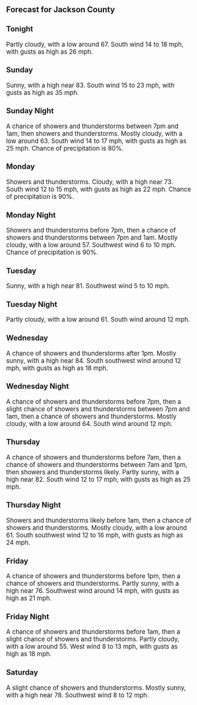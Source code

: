<div>
   <h2>Forecast for Jackson County</h2>
   <p>
      <div style="font-size:120%">
         <h3>Tonight</h3>Partly cloudy, with a low around 67. South wind 14 to 18 mph, with gusts as high as 26 mph.<br></div>
   </p>
   <p>
      <div style="font-size:120%">
         <h3>Sunday</h3>Sunny, with a high near 83. South wind 15 to 23 mph, with gusts as high as 35 mph.<br></div>
   </p>
   <p>
      <div style="font-size:120%">
         <h3>Sunday Night</h3>A chance of showers and thunderstorms between 7pm and 1am, then showers and thunderstorms. Mostly cloudy, with a low around
         63. South wind 14 to 17 mph, with gusts as high as 25 mph. Chance of precipitation is 80%.<br></div>
   </p>
   <p>
      <div style="font-size:120%">
         <h3>Monday</h3>Showers and thunderstorms. Cloudy, with a high near 73. South wind 12 to 15 mph, with gusts as high as 22 mph. Chance of precipitation
         is 90%.<br></div>
   </p>
   <p>
      <div style="font-size:120%">
         <h3>Monday Night</h3>Showers and thunderstorms before 7pm, then a chance of showers and thunderstorms between 7pm and 1am. Mostly cloudy, with
         a low around 57. Southwest wind 6 to 10 mph. Chance of precipitation is 90%.<br></div>
   </p>
   <p>
      <div style="font-size:120%">
         <h3>Tuesday</h3>Sunny, with a high near 81. Southwest wind 5 to 10 mph.<br></div>
   </p>
   <p>
      <div style="font-size:120%">
         <h3>Tuesday Night</h3>Partly cloudy, with a low around 61. South wind around 12 mph.<br></div>
   </p>
   <p>
      <div style="font-size:120%">
         <h3>Wednesday</h3>A chance of showers and thunderstorms after 1pm. Mostly sunny, with a high near 84. South southwest wind around 12 mph, with
         gusts as high as 18 mph.<br></div>
   </p>
   <p>
      <div style="font-size:120%">
         <h3>Wednesday Night</h3>A chance of showers and thunderstorms before 7pm, then a slight chance of showers and thunderstorms between 7pm and 1am, then
         a chance of showers and thunderstorms. Mostly cloudy, with a low around 64. South wind around 12 mph.<br></div>
   </p>
   <p>
      <div style="font-size:120%">
         <h3>Thursday</h3>A chance of showers and thunderstorms before 7am, then a chance of showers and thunderstorms between 7am and 1pm, then showers
         and thunderstorms likely. Partly sunny, with a high near 82. South wind 12 to 17 mph, with gusts as high as 25 mph.<br></div>
   </p>
   <p>
      <div style="font-size:120%">
         <h3>Thursday Night</h3>Showers and thunderstorms likely before 1am, then a chance of showers and thunderstorms. Mostly cloudy, with a low around
         61. South southwest wind 12 to 16 mph, with gusts as high as 24 mph.<br></div>
   </p>
   <p>
      <div style="font-size:120%">
         <h3>Friday</h3>A chance of showers and thunderstorms before 1pm, then a chance of showers and thunderstorms. Partly sunny, with a high near
         76. Southwest wind around 14 mph, with gusts as high as 21 mph.<br></div>
   </p>
   <p>
      <div style="font-size:120%">
         <h3>Friday Night</h3>A chance of showers and thunderstorms before 1am, then a slight chance of showers and thunderstorms. Partly cloudy, with a
         low around 55. West wind 8 to 13 mph, with gusts as high as 18 mph.<br></div>
   </p>
   <p>
      <div style="font-size:120%">
         <h3>Saturday</h3>A slight chance of showers and thunderstorms. Mostly sunny, with a high near 78. Southwest wind 8 to 12 mph.<br></div>
   </p>
</div>